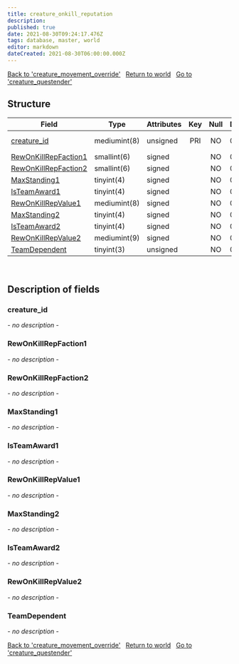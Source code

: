 ```yaml
---
title: creature_onkill_reputation
description: 
published: true
date: 2021-08-30T09:24:17.476Z
tags: database, master, world
editor: markdown
dateCreated: 2021-08-30T06:00:00.000Z
---
```


<a href="https://dev.trinitycore.info/en/database/master/world/creature_movement_override" class="mt-5 v-btn v-btn--depressed v-btn--flat v-btn--outlined theme--light v-size--default darkblue--text text--lighten-3"><span class="v-btn__content"><i aria-hidden="true" class="v-icon notranslate v-icon--left mdi mdi-arrow-left theme--light"></i><span>Back to 'creature_movement_override'</span></span></a>&nbsp;&nbsp;&nbsp;<a href="https://dev.trinitycore.info/en/database/master/world/home" class="mt-5 v-btn v-btn--depressed v-btn--flat v-btn--outlined theme--light v-size--default darkblue--text text--lighten-3"><span class="v-btn__content"><i aria-hidden="true" class="v-icon notranslate v-icon--left mdi mdi-home-outline theme--light"></i><span>Return to world</span></span></a>&nbsp;&nbsp;&nbsp;<a href="https://dev.trinitycore.info/en/database/master/world/creature_questender" class="mt-5 v-btn v-btn--depressed v-btn--flat v-btn--outlined theme--light v-size--default darkblue--text text--lighten-3"><span class="v-btn__content"><span>Go to 'creature_questender'</span><i aria-hidden="true" class="v-icon notranslate v-icon--right mdi mdi-arrow-right theme--light"></i></span></a>

## Structure

| Field | Type | Attributes | Key | Null | Default | Extra | Comment |
| --- | --- | --- | :---: | :---: | --- | --- | --- |
| [creature_id](#creature_id) | mediumint(8) | unsigned | PRI | NO | 0 |  | Creature Identifier |
| [RewOnKillRepFaction1](#RewOnKillRepFaction1) | smallint(6) | signed |  | NO | 0 |  |  |
| [RewOnKillRepFaction2](#RewOnKillRepFaction2) | smallint(6) | signed |  | NO | 0 |  |  |
| [MaxStanding1](#MaxStanding1) | tinyint(4) | signed |  | NO | 0 |  |  |
| [IsTeamAward1](#IsTeamAward1) | tinyint(4) | signed |  | NO | 0 |  |  |
| [RewOnKillRepValue1](#RewOnKillRepValue1) | mediumint(8) | signed |  | NO | 0 |  |  |
| [MaxStanding2](#MaxStanding2) | tinyint(4) | signed |  | NO | 0 |  |  |
| [IsTeamAward2](#IsTeamAward2) | tinyint(4) | signed |  | NO | 0 |  |  |
| [RewOnKillRepValue2](#RewOnKillRepValue2) | mediumint(9) | signed |  | NO | 0 |  |  |
| [TeamDependent](#TeamDependent) | tinyint(3) | unsigned |  | NO | 0 |  |  |
&nbsp;
## Description of fields

### creature_id
*- no description -*
&nbsp;

### RewOnKillRepFaction1
*- no description -*
&nbsp;

### RewOnKillRepFaction2
*- no description -*
&nbsp;

### MaxStanding1
*- no description -*
&nbsp;

### IsTeamAward1
*- no description -*
&nbsp;

### RewOnKillRepValue1
*- no description -*
&nbsp;

### MaxStanding2
*- no description -*
&nbsp;

### IsTeamAward2
*- no description -*
&nbsp;

### RewOnKillRepValue2
*- no description -*
&nbsp;

### TeamDependent
*- no description -*
&nbsp;

<a href="https://dev.trinitycore.info/en/database/master/world/creature_movement_override" class="mt-5 v-btn v-btn--depressed v-btn--flat v-btn--outlined theme--light v-size--default darkblue--text text--lighten-3"><span class="v-btn__content"><i aria-hidden="true" class="v-icon notranslate v-icon--left mdi mdi-arrow-left theme--light"></i><span>Back to 'creature_movement_override'</span></span></a>&nbsp;&nbsp;&nbsp;<a href="https://dev.trinitycore.info/en/database/master/world/home" class="mt-5 v-btn v-btn--depressed v-btn--flat v-btn--outlined theme--light v-size--default darkblue--text text--lighten-3"><span class="v-btn__content"><i aria-hidden="true" class="v-icon notranslate v-icon--left mdi mdi-home-outline theme--light"></i><span>Return to world</span></span></a>&nbsp;&nbsp;&nbsp;<a href="https://dev.trinitycore.info/en/database/master/world/creature_questender" class="mt-5 v-btn v-btn--depressed v-btn--flat v-btn--outlined theme--light v-size--default darkblue--text text--lighten-3"><span class="v-btn__content"><span>Go to 'creature_questender'</span><i aria-hidden="true" class="v-icon notranslate v-icon--right mdi mdi-arrow-right theme--light"></i></span></a>

